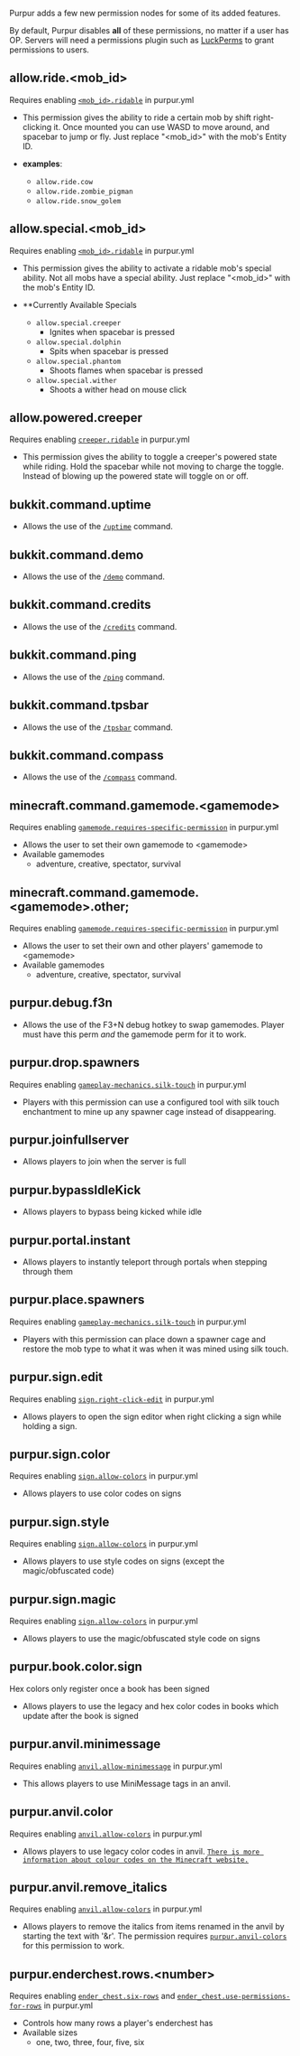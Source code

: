 Purpur adds a few new permission nodes for some of its added features.

By default, Purpur disables **all** of these permissions, no matter if a user has OP. Servers will need a permissions plugin such as [LuckPerms](https://luckperms.net/) to grant permissions to users.

## allow.ride.<mob_id&gt;
Requires enabling [`<mob_id>.ridable`](../Configuration#mobs) in purpur.yml

- This permission gives the ability to ride a certain mob by shift
right-clicking it. Once mounted you can use WASD to move around, and spacebar to jump or fly. Just replace "<mob_id&gt;" with the mob's Entity ID.

- **examples**:
    - `allow.ride.cow`
    - `allow.ride.zombie_pigman`
    - `allow.ride.snow_golem`

## allow.special.<mob_id&gt;
Requires enabling [`<mob_id>.ridable`](../Configuration#mobs) in purpur.yml

- This permission gives the ability to activate a ridable mob's
special ability. Not all mobs have a special ability. Just replace "<mob_id&gt;" with
the mob's Entity ID.

- **Currently Available Specials
    - `allow.special.creeper`
        - Ignites when spacebar is pressed
    - `allow.special.dolphin`
        - Spits when spacebar is pressed
    - `allow.special.phantom`
        - Shoots flames when spacebar is pressed
    - `allow.special.wither`
        - Shoots a wither head on mouse click

## allow.powered.creeper
Requires enabling [`creeper.ridable`](../Configuration#creeper) in purpur.yml

- This permission gives the ability to toggle a creeper's powered state while riding.
Hold the spacebar while not moving to charge the toggle. Instead of blowing up the powered
state will toggle on or off.

## bukkit.command.uptime
- Allows the use of the [`/uptime`](../Commands#uptime) command.

## bukkit.command.demo
- Allows the use of the [`/demo`](../Commands#demo) command.

## bukkit.command.credits
- Allows the use of the [`/credits`](../Commands#credits) command.

## bukkit.command.ping
- Allows the use of the [`/ping`](../Commands#ping) command.

## bukkit.command.tpsbar
- Allows the use of the [`/tpsbar`](../Commands#tpsbar) command.

## bukkit.command.compass
- Allows the use of the [`/compass`](../Commands#compass) command.

## minecraft.command.gamemode.<gamemode&gt;
Requires enabling [`gamemode.requires-specific-permission`](../Configuration#command) in purpur.yml

- Allows the user to set their own gamemode to <gamemode&gt;
- Available gamemodes
    - adventure, creative, spectator, survival

## minecraft.command.gamemode.<gamemode&gt;.other;
Requires enabling [`gamemode.requires-specific-permission`](../Configuration#command) in purpur.yml

- Allows the user to set their own and other players' gamemode to <gamemode&gt;
- Available gamemodes
    - adventure, creative, spectator, survival

## purpur.debug.f3n
- Allows the use of the F3+N debug hotkey to swap gamemodes.
Player must have this perm _and_ the gamemode perm for it to work.

## purpur.drop.spawners
Requires enabling [`gameplay-mechanics.silk-touch`](../Configuration#silk-touch_1) in purpur.yml

- Players with this permission can use a configured tool with silk
touch enchantment to mine up any spawner cage instead of disappearing.

## purpur.joinfullserver
- Allows players to join when the server is full

## purpur.bypassIdleKick
- Allows players to bypass being kicked while idle

## purpur.portal.instant
- Allows players to instantly teleport through portals when stepping through them
  
## purpur.place.spawners
Requires enabling [`gameplay-mechanics.silk-touch`](../Configuration#silk-touch_1) in purpur.yml

- Players with this permission can place down a spawner cage and
restore the mob type to what it was when it was mined using silk touch.

## purpur.sign.edit
Requires enabling [`sign.right-click-edit`](../Configuration#sign) in purpur.yml

- Allows players to open the sign editor when right clicking a sign while holding a sign.

## purpur.sign.color
Requires enabling [`sign.allow-colors`](../Configuration#sign) in purpur.yml

- Allows players to use color codes on signs

## purpur.sign.style
Requires enabling [`sign.allow-colors`](../Configuration#sign) in purpur.yml

- Allows players to use style codes on signs (except the magic/obfuscated code)

## purpur.sign.magic
Requires enabling [`sign.allow-colors`](../Configuration#sign) in purpur.yml

- Allows players to use the magic/obfuscated style code on signs

## purpur.book.color.sign
Hex colors only register once a book has been signed

- Allows players to use the legacy and hex color codes in books which update after the book is signed

## purpur.anvil.minimessage
Requires enabling [`anvil.allow-minimessage`](../Configuration#use-mini-message) in purpur.yml

- This allows players to use MiniMessage tags in an anvil.

## purpur.anvil.color
Requires enabling [`anvil.allow-colors`](../Configuration#allow-colors_1) in purpur.yml

- Allows players to use legacy color codes in anvil. [`There is more information about colour codes on the Minecraft website.`](**https://minecraft.fandom.com/wiki/Formatting_codes**)

## purpur.anvil.remove_italics
Requires enabling [`anvil.allow-colors`](../Configuration#anvil) in purpur.yml

- Allows players to remove the italics from items renamed in the anvil by starting the text with '&r'. The permission requires [`purpur.anvil-colors`](../Permissions#purpuranvilcolor) for this permission to work.

## purpur.enderchest.rows.<number&gt;
Requires enabling [`ender_chest.six-rows`](../Configuration#ender_chest) and [`ender_chest.use-permissions-for-rows`](../Configuration#ender_chest) in purpur.yml

- Controls how many rows a player's enderchest has
- Available sizes
    - one, two, three, four, five, six
